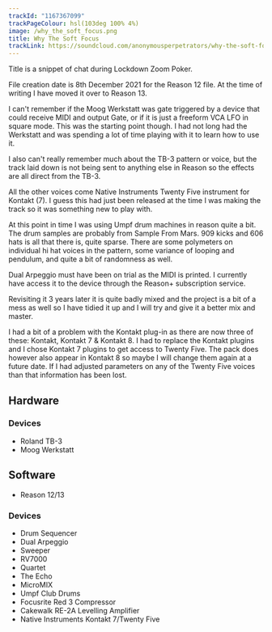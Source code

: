 ```yaml
---
trackId: "1167367099"
trackPageColour: hsl(103deg 100% 4%)
image: /why_the_soft_focus.png
title: Why The Soft Focus
trackLink: https://soundcloud.com/anonymousperpetrators/why-the-soft-focus
---
```

Title is a snippet of chat during Lockdown Zoom Poker.

File creation date is 8th December 2021 for the Reason 12 file. At the time of writing I have moved it over to Reason 13. 

I can't remember if the Moog Werkstatt was gate triggered by a device that could receive MIDI and output Gate, or if it is just a freeform VCA LFO in square mode. This was the starting point though. I had not long had the Werkstatt and was spending a lot of time playing with it to learn how to use it.

I also can't really remember much about the TB-3 pattern or voice, but the track laid down is not being sent to anything else in Reason so the effects are all direct from the TB-3.

All the other voices come Native Instruments Twenty Five instrument for Kontakt (7). I guess this had just been released at the time I was making the track so it was something new to play with.

At this point in time I was using Umpf drum machines in reason quite a bit. The drum samples are probably from Sample From Mars. 909 kicks and 606 hats is all that there is, quite sparse. There are some polymeters on individual hi hat voices in the pattern, some variance of looping and pendulum, and quite a bit of randomness as well.

Dual Arpeggio must have been on trial as the MIDI is printed. I currently have access it to the device through the Reason+ subscription service.

Revisiting it 3 years later it is quite badly mixed and the project is a bit of a mess as well so I have tidied it up and I will try and give it a better mix and master. 

I had a bit of a problem with the Kontakt plug-in as there are now three of these: Kontakt, Kontakt 7 & Kontakt 8. I had to replace the Kontakt plugins and I chose Kontakt 7 plugins to get access to Twenty Five. The pack does however also appear in Kontakt 8 so maybe I will change them again at a future date. If I had adjusted parameters on any of the Twenty Five voices than that information has been lost. 

## Hardware

### Devices

- Roland TB-3
- Moog Werkstatt

## Software

- Reason 12/13

### Devices

- Drum Sequencer
- Dual Arpeggio
- Sweeper
- RV7000
- Quartet
- The Echo
- MicroMIX
- Umpf Club Drums
- Focusrite Red 3 Compressor
- Cakewalk RE-2A Levelling Amplifier
- Native Instruments Kontakt 7/Twenty Five
